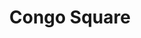 ---
pid: mp139
title: Congo Square
location_transcription: Washington Square West
coordinates: "[-75.15207941678, 39.946861246769]"
zipcode: '19131'
gen_neighborhood: West Philadelphia
neighborhood: Wynnefield
outside_phl: 
age: '72'
age_range: 70+
instagram: 
image_file_name: mp_139.jpg
proposal_transcription: Washington Square West was once know as //Congo Square// because
  it was where the Afro-American soldiers who fought with George Washington were buried.
topic: African Americans,Person,History
topic_summary: 0, 0, 0, 0
type: Space
keywords_other: 
credit: J. Khalil Moody
image_labels: 
twitter: 
facebook: 
permalink: "/monuments/mp139/"
layout: item-page
---